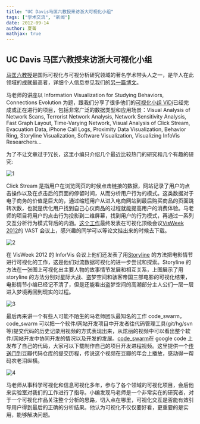 ```yaml
---
title: "UC Davis马匡六教授来访浙大可视化小组"
tags: ["学术交流", "新闻"]
date: 2012-09-14
author: 夏菁
mathjax: true
---
```


## UC Davis 马匡六教授来访浙大可视化小组

[马匡六教授](http://www.cs.ucdavis.edu/~ma/)是国际可视化与可视分析研究领域的著名学术带头人之一，是华人在此领域的成就最高者，详细个人信息参见我们的[另一篇博文](http://www.cad.zju.edu.cn/home/vagblog/?p=554)。

马老师的讲座以 Information Visualization for Studying Behaviors, Connections Evolution 为题，跟我们分享了很多他们的[可视化小组 ViDi](http://vidi.cs.ucdavis.edu/)已经完成或正在进行的项目，包括非常广泛的数据类型和应用场景：Visual Analysis of Network Scans, Terrorist Network Analysis, Network Sensitivity Analysis, Fast Graph Layout, Time-Varying Network, Visual Analysis of Click Stream, Evacuation Data, iPhone Call Logs, Proximity Data Visualization, Behavior Ring, Storyline Visualization, Software Visualization, Visualizing InfoVis Researchers…

为了不让文章过于冗长，这里小编只介绍几个最近比较热门的研究和几个有趣的研究:

![1](http://www.cad.zju.edu.cn/home/vagblog/wp-content/uploads/2012/09/user-behavior1.jpg)

Click Stream 是指用户在浏览网页的时候点击链接的数据，网站记录了用户的点击操作以及在点击后的页面的停留时间，从而分析用户行为的模式。这类数据对于电子商务的价值是巨大的，通过缩短用户从进入电商网站到最后购买商品的页面跳转次数，也就是优化用户找到自己心仪商品的过程就能提高用户的消费体验。马老师的项目将用户的点击行为投影到二维屏幕，找到用户的行为模式，再通过一系列交互分析行为模式背后的内涵。[这个工作](http://visweek.org/visweek/2012/paper/visual-cluster-exploration-web-clickstream-data)最终发表在可视化顶级会议[VisWeek 2012](http://visweek.org/)的 VAST 会议上，感兴趣的同学可以等论文挂出来的时候去下载。

![2](http://www.cad.zju.edu.cn/home/vagblog/wp-content/uploads/2012/09/storyline.jpg)

在 VisWeek 2012 的 InforVis 会议上他们还发表了用[Storyline](http://visweek.org/visweek/2012/paper/design-considerations-optimizing-storyline-visualizations) 的方法把电影情节进行可视化的工作，这是他们对流数据可视化的进一步尝试和探索。Storyline 的方法在一张图上可视化出主要人物的故事情节发展和相互关系，上图展示了用 storyline 的方法分别对星际大战、盗梦空间和骇客帝国三部电影的可视化结果，电影情节小编已经记不清了，但是还能看出盗梦空间的高潮部分主人公们一层一层进入梦境再回到现实的过程。

![3](http://www.cad.zju.edu.cn/home/vagblog/wp-content/uploads/2012/09/code_swarm1.jpg)

最后再来讲一个有些人可能不陌生的马老师团队最知名的工作 code_swarm，code_swarm 可以把一个软件/网站开发项目中开发者往代码管理工具(git/hg/svn 等)提交代码的历史记录用视频的方式表现出来，从炫丽的视频中可以看出整个软件/网站开发中协同开发的情况以及开发的发展。[code_swarm](http://code.google.com/p/codeswarm/)在 google code 上发布了自己的代码，大家可以下载制作自己的项目开发进程视频。这里提供一个[传送门](http://player.youku.com/player.php/sid/XMzQzNDc4MDk2/v.swf)到豆瓣代码仓库的提交历程，传说这个视频在豆瓣的年会上播放，感动得一帮码农老泪纵横。

![4](http://www.cad.zju.edu.cn/home/vagblog/wp-content/uploads/2012/09/DSC00602.jpg)

马老师从事科学可视化和信息可视化多年，参与了各个领域的可视化项目，会后他来实验室对我们的工作进行了指导。小编发现马老师是一个非常实在的研究者，对于一个可视化作品关注整个分析的思路，切入点在哪里，可视化交互是否能有效引导用户得到最后的正确的分析结果。他认为可视化不仅仅要好看，更重要的是实用，能够解决问题。
